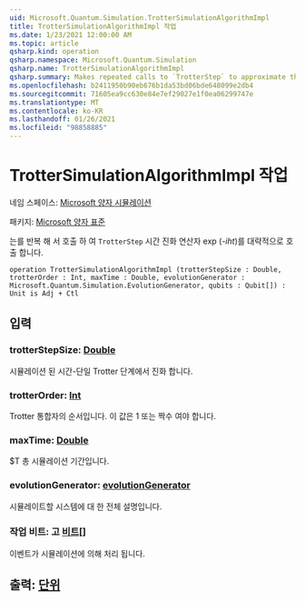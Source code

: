 ```yaml
---
uid: Microsoft.Quantum.Simulation.TrotterSimulationAlgorithmImpl
title: TrotterSimulationAlgorithmImpl 작업
ms.date: 1/23/2021 12:00:00 AM
ms.topic: article
qsharp.kind: operation
qsharp.namespace: Microsoft.Quantum.Simulation
qsharp.name: TrotterSimulationAlgorithmImpl
qsharp.summary: Makes repeated calls to `TrotterStep` to approximate the time-evolution operator exp(_-iHt_).
ms.openlocfilehash: b2411950b90eb676b1da53bd06bde648099e2db4
ms.sourcegitcommit: 71605ea9cc630e84e7ef29027e1f0ea06299747e
ms.translationtype: MT
ms.contentlocale: ko-KR
ms.lasthandoff: 01/26/2021
ms.locfileid: "98858885"
---
```

# <a name="trottersimulationalgorithmimpl-operation"></a>TrotterSimulationAlgorithmImpl 작업

네임 스페이스: [Microsoft 양자 시뮬레이션](xref:Microsoft.Quantum.Simulation)

패키지: [Microsoft 양자 표준](https://nuget.org/packages/Microsoft.Quantum.Standard)


는를 반복 해 서 호출 하 여 `TrotterStep` 시간 진화 연산자 exp (_-iht_)를 대략적으로 호출 합니다.

```qsharp
operation TrotterSimulationAlgorithmImpl (trotterStepSize : Double, trotterOrder : Int, maxTime : Double, evolutionGenerator : Microsoft.Quantum.Simulation.EvolutionGenerator, qubits : Qubit[]) : Unit is Adj + Ctl
```


## <a name="input"></a>입력

### <a name="trotterstepsize--double"></a>trotterStepSize: [Double](xref:microsoft.quantum.lang-ref.double)

시뮬레이션 된 시간-단일 Trotter 단계에서 진화 합니다.


### <a name="trotterorder--int"></a>trotterOrder: [Int](xref:microsoft.quantum.lang-ref.int)

Trotter 통합자의 순서입니다. 이 값은 1 또는 짝수 여야 합니다.


### <a name="maxtime--double"></a>maxTime: [Double](xref:microsoft.quantum.lang-ref.double)

$T 총 시뮬레이션 기간입니다.


### <a name="evolutiongenerator--evolutiongenerator"></a>evolutionGenerator: [evolutionGenerator](xref:Microsoft.Quantum.Simulation.EvolutionGenerator)

시뮬레이트할 시스템에 대 한 전체 설명입니다.


### <a name="qubits--qubit"></a>작업 비트: 고 [비트](xref:microsoft.quantum.lang-ref.qubit)[]

이벤트가 시뮬레이션에 의해 처리 됩니다.



## <a name="output--unit"></a>출력: [단위](xref:microsoft.quantum.lang-ref.unit)


